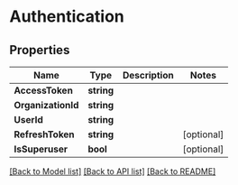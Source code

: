 # Authentication

## Properties

Name | Type | Description | Notes
------------ | ------------- | ------------- | -------------
**AccessToken** | **string** |  | 
**OrganizationId** | **string** |  | 
**UserId** | **string** |  | 
**RefreshToken** | **string** |  | [optional] 
**IsSuperuser** | **bool** |  | [optional] 

[[Back to Model list]](../README.md#documentation-for-models) [[Back to API list]](../README.md#documentation-for-api-endpoints) [[Back to README]](../README.md)


